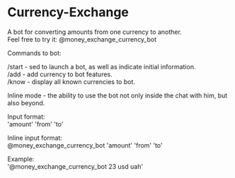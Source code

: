 # Currency-Exchange

A bot for converting amounts from one currency to another.<br>
Feel free to try it: @money_exchange_currency_bot

Commands to bot:

/start - sed to launch a bot, as well as indicate initial information.<br>
/add - add currency to bot features.<br>
/know - display all known currencies to bot.<br>

Inline mode - the ability to use the bot not only inside the chat with him, but also beyond.

Input format:<br>
'amount' 'from' 'to'

Inline input format:<br>
@money_exchange_currency_bot 'amount' 'from' 'to'

Example:<br>
'@money_exchange_currency_bot 23 usd uah'
